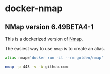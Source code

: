 # docker-nmap

## NMap version 6.49BETA4-1

This is a dockerized version of [Nmap](http://nmap.org/ "Nmap: the Network Mapper - Free Security Scanner").

The easiest way to use `nmap` is to create an alias.

```bash
alias nmap='docker run -it --rm golden/nmap'

nmap -p 443 -v -A github.com
```
